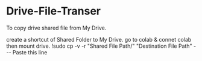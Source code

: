 # Drive-File-Transer
To  copy  drive shared file from My Drive.

create a shortcut of Shared Folder to My  Drive.
go to colab & connet colab then mount drive.
!sudo cp -v -r "Shared File Path/" "Destination File Path" --- Paste this line 
